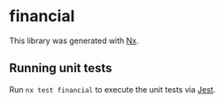 # financial

This library was generated with [Nx](https://nx.dev).

## Running unit tests

Run `nx test financial` to execute the unit tests via [Jest](https://jestjs.io).
